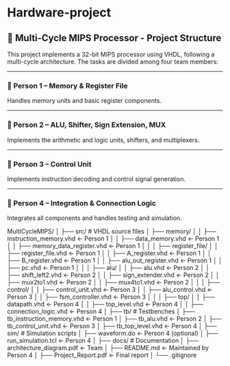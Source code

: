 # Hardware-project

## 📁 Multi-Cycle MIPS Processor - Project Structure

This project implements a 32-bit MIPS processor using VHDL, following a multi-cycle architecture. The tasks are divided among four team members:

---

### 👤 Person 1 – Memory & Register File
Handles memory units and basic register components.


---

### 👤 Person 2 – ALU, Shifter, Sign Extension, MUX
Implements the arithmetic and logic units, shifters, and multiplexers.


---

### 👤 Person 3 – Control Unit
Implements instruction decoding and control signal generation.


---

### 👤 Person 4 – Integration & Connection Logic
Integrates all components and handles testing and simulation.


MultiCycleMIPS/
│
├── src/                    # VHDL source files
│   ├── memory/
│   │   ├── instruction_memory.vhd        ← Person 1
│   │   ├── data_memory.vhd               ← Person 1
│   │   ├── memory_data_register.vhd      ← Person 1
│   │
│   ├── register_file/
│   │   ├── register_file.vhd             ← Person 1
│   │   ├── A_register.vhd                ← Person 1
│   │   ├── B_register.vhd                ← Person 1
│   │   ├── alu_out_register.vhd          ← Person 1
│   │   ├── pc.vhd                        ← Person 1
│   │
│   ├── alu/
│   │   ├── alu.vhd                       ← Person 2
│   │   ├── shift_left2.vhd               ← Person 2
│   │   ├── sign_extender.vhd             ← Person 2
│   │   ├── mux2to1.vhd                   ← Person 2
│   │   ├── mux4to1.vhd                   ← Person 2
│   │
│   ├── control/
│   │   ├── control_unit.vhd              ← Person 3
│   │   ├── alu_control.vhd               ← Person 3
│   │   ├── fsm_controller.vhd            ← Person 3
│   │
│   ├── top/
│   │   ├── datapath.vhd                  ← Person 4
│   │   ├── top_level.vhd                 ← Person 4
│   │   ├── connection_logic.vhd          ← Person 4
│
├── tb/                     # Testbenches
│   ├── tb_instruction_memory.vhd         ← Person 1
│   ├── tb_alu.vhd                        ← Person 2
│   ├── tb_control_unit.vhd               ← Person 3
│   ├── tb_top_level.vhd                  ← Person 4
│
├── sim/                    # Simulation scripts
│   ├── waveform.do                      ← Person 4 (optional)
│   ├── run_simulation.tcl               ← Person 4
│
├── docs/                   # Documentation
│   ├── architecture_diagram.pdf         ← Team
│   ├── README.md                        ← Maintained by Person 4
│   ├── Project_Report.pdf               ← Final report
│
└── .gitignore
